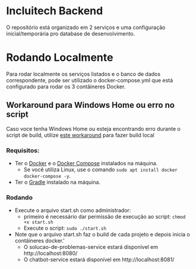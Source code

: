 # Incluitech Backend
O repositório está organizado em 2 serviços e uma configuração inicial/temporária pro database de desenvolvimento.

# Rodando Localmente
Para rodar localmente os serviços listados e o banco de dados correspondente, pode ser utilizado o docker-compose.yml
que está configurado para rodar os 3 contâineres Docker.

## Workaround para Windows Home ou erro no script
Caso voce tenha Windows Home ou esteja encontrando erro durante o script de build, utilize [este workaround](DockerWindowsWorkaround.md) para fazer build local

### Requisitos:
- Ter o [Docker](https://docs.docker.com/install/) e o [Docker Compose](https://docs.docker.com/compose/install/) instalados na máquina.  
    - Se você utiliza Linux, use o comando `sudo apt install docker docker-compose -y`.
- Ter o [Gradle](https://gradle.org/install/) instalado na máquina.  
    

### Rodando
- Execute o arquivo start.sh como administrador:
    - primeiro é necessário dar permissão de execução ao script: `chmod +x start.sh`
    - Execute o script: `sudo ./start.sh`
- Note que o arquivo start.sh faz o build de cada projeto e depois inicia o contâineres docker.'
    - O solucao-de-problemas-service estará disponível em http://localhost:8080/
    - O chatbot-service estará disponível em http://localhost:8081/


